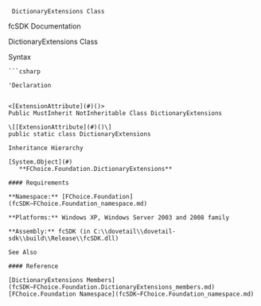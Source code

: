﻿     DictionaryExtensions Class                                                   

fcSDK Documentation

DictionaryExtensions Class

Syntax

```vbnet
```csharp

'Declaration
 

<[ExtensionAttribute](#)()>
Public MustInherit NotInheritable Class DictionaryExtensions 

\[[ExtensionAttribute](#)()\]
public static class DictionaryExtensions 

Inheritance Hierarchy

[System.Object](#)  
   **FChoice.Foundation.DictionaryExtensions**  

#### Requirements

**Namespace:** [FChoice.Foundation](fcSDK~FChoice.Foundation_namespace.md)

**Platforms:** Windows XP, Windows Server 2003 and 2008 family

**Assembly:** fcSDK (in C:\\dovetail\\dovetail-sdk\\build\\Release\\fcSDK.dll)

See Also

#### Reference

[DictionaryExtensions Members](fcSDK~FChoice.Foundation.DictionaryExtensions_members.md)  
[FChoice.Foundation Namespace](fcSDK~FChoice.Foundation_namespace.md)